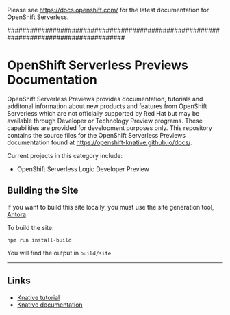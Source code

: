 Please see https://docs.openshift.com/ for the latest documentation for OpenShift Serverless.

#######################################################################################

# OpenShift Serverless Previews Documentation

OpenShift Serverless Previews provides documentation, tutorials and additonal
information about new products and features from OpenShift Serverless which are
not officially supported by Red Hat but may be available through Developer or
Technology Preview programs. These capabilities are provided for development
purposes only.  This repository contains the source files for the OpenShift
Serverless Previews documentation found at
https://openshift-knative.github.io/docs/.

Current projects in this category include:

* OpenShift Serverless Logic Developer Preview


## Building the Site

If you want to build this site locally, you must use the site generation tool,
[Antora](https://docs.antora.org/antora/2.3/install/install-antora/).

To build the site:

```shell
npm run install-build
```

You will find the output in `build/site`.

--------------
## Links
* [Knative tutorial](https://redhat-developer-demos.github.io/knative-tutorial)
* [Knative documentation](https://github.com/knative/docs)
